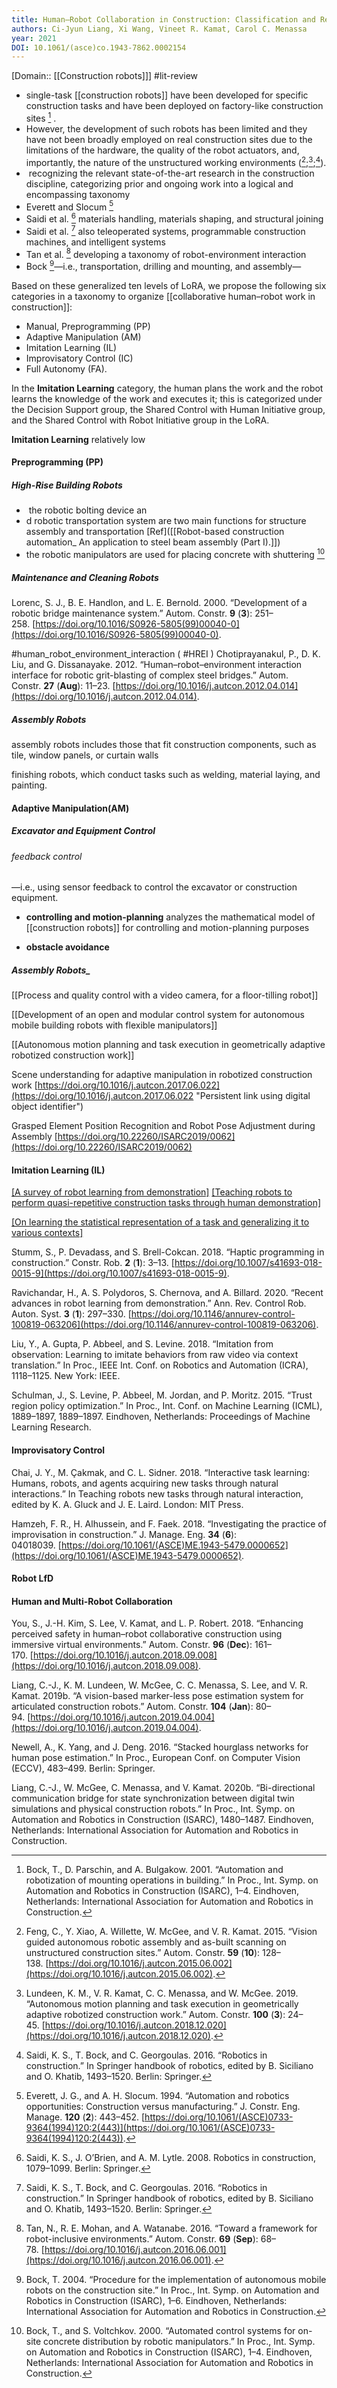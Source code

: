 ```yaml
---
title: Human–Robot Collaboration in Construction: Classification and Research Trends
authors: Ci-Jyun Liang, Xi Wang, Vineet R. Kamat, Carol C. Menassa
year: 2021
DOI: 10.1061/(asce)co.1943-7862.0002154
---
```

[Domain:: [[Construction robots]]]
#lit-review 

- single-task [[construction robots]] have been developed for specific construction tasks and have been deployed on factory-like construction sites [^1] . 
- However, the development of such robots has been limited and they have not been broadly employed on real construction sites due to the limitations of the hardware, the quality of the robot actuators, and, importantly, the nature of the unstructured working environments ([^2];[^3];[^4]).
-  recognizing the relevant state-of-the-art research in the construction discipline, categorizing prior and ongoing work into a logical and encompassing taxonomy
- Everett and Slocum [^5]
- Saidi et al. [^6]   materials handling, materials shaping, and structural joining
- Saidi et al. [^7] also teleoperated systems, programmable construction machines, and intelligent systems
- Tan et al. [^8] developing a taxonomy of robot-environment interaction
- Bock [^9]—i.e., transportation, drilling and mounting, and assembly—

Based on these generalized ten levels of LoRA, we propose the following six categories in a taxonomy to organize [[collaborative human–robot work in construction]]: 
- Manual, Preprogramming (PP)
-  Adaptive Manipulation (AM)
-  Imitation Learning (IL)
-  Improvisatory Control (IC)
- Full Autonomy (FA).

In the **Imitation Learning** category, the human plans the work and the robot learns the knowledge of the work and executes it; this is categorized under the Decision Support group, the Shared Control with Human Initiative group, and the Shared Control with Robot Initiative group in the LoRA.

**Imitation Learning** relatively low

#### Preprogramming (PP)
##### High-Rise Building Robots
-  the robotic bolting device an
- d robotic transportation system are two main functions for structure assembly and transportation  [Ref]([[Robot-based construction automation_ An application to steel beam assembly (Part I).]])
- the robotic manipulators are used for placing concrete with shuttering [^10]

##### Maintenance and Cleaning Robots
Lorenc, S. J., B. E. Handlon, and L. E. Bernold. 2000. “Development of a robotic bridge maintenance system.” Autom. Constr. **9** (**3**): 251–258. [https://doi.org/10.1016/S0926-5805(99)00040-0](https://doi.org/10.1016/S0926-5805(99)00040-0).


#human_robot_environment_interaction ( #HREI )
	Chotiprayanakul, P., D. K. Liu, and G. Dissanayake. 2012. “Human–robot–environment interaction interface for robotic grit-blasting of complex steel bridges.” Autom. Constr. **27** (**Aug**): 11–23. [https://doi.org/10.1016/j.autcon.2012.04.014](https://doi.org/10.1016/j.autcon.2012.04.014).

##### Assembly Robots

assembly robots includes those that fit construction components, such as tile, window panels, or curtain walls

finishing robots, which conduct tasks such as welding, material laying, and painting.


#### Adaptive Manipulation(AM)
##### Excavator and Equipment Control
###### feedback control
—i.e., using sensor feedback to control the excavator or construction equipment.

- **controlling and motion-planning**
analyzes the mathematical model of [[construction robots]] for controlling and motion-planning purposes

- **obstacle avoidance**

##### Assembly Robots_
[[Process and quality control with a video camera, for a floor-tilling robot]]

[[Development of an open and modular control system for autonomous mobile building robots with flexible manipulators]]

[[Autonomous motion planning and task execution in geometrically adaptive robotized construction work]]


Scene understanding for adaptive manipulation in robotized construction work
[https://doi.org/10.1016/j.autcon.2017.06.022](https://doi.org/10.1016/j.autcon.2017.06.022 "Persistent link using digital object identifier")

Grasped Element Position Recognition and Robot Pose Adjustment during Assembly
[https://doi.org/10.22260/ISARC2019/0062](https://doi.org/10.22260/ISARC2019/0062)


#### Imitation Learning (IL)
[[A survey of robot learning from demonstration]]([https://doi.org/10.1016/j.autcon.2018.10.009](https://doi.org/10.1016/j.autcon.2018.10.009).)
[[Teaching robots to perform quasi-repetitive construction tasks through human demonstration]]([https://doi.org/10.1016/j.autcon.2020.103370](https://doi.org/10.1016/j.autcon.2020.103370))

[[On learning the statistical representation of a task and generalizing it to various contexts]]( [https://doi.org/10.1016/j.autcon.2017.06.022](https://doi.org/10.1016/j.autcon.2017.06.022))


Stumm, S., P. Devadass, and S. Brell-Cokcan. 2018. “Haptic programming in construction.” Constr. Rob. **2** (**1**): 3–13. [https://doi.org/10.1007/s41693-018-0015-9](https://doi.org/10.1007/s41693-018-0015-9).

Ravichandar, H., A. S. Polydoros, S. Chernova, and A. Billard. 2020. “Recent advances in robot learning from demonstration.” Ann. Rev. Control Rob. Auton. Syst. **3** (**1**): 297–330. [https://doi.org/10.1146/annurev-control-100819-063206](https://doi.org/10.1146/annurev-control-100819-063206).


Liu, Y., A. Gupta, P. Abbeel, and S. Levine. 2018. “Imitation from observation: Learning to imitate behaviors from raw video via context translation.” In Proc., IEEE Int. Conf. on Robotics and Automation (ICRA), 1118–1125. New York: IEEE.

Schulman, J., S. Levine, P. Abbeel, M. Jordan, and P. Moritz. 2015. “Trust region policy optimization.” In Proc., Int. Conf. on Machine Learning (ICML), 1889–1897, 1889–1897. Eindhoven, Netherlands: Proceedings of Machine Learning Research.


#### Improvisatory Control

Chai, J. Y., M. Çakmak, and C. L. Sidner. 2018. “Interactive task learning: Humans, robots, and agents acquiring new tasks through natural interactions.” In Teaching robots new tasks through natural interaction, edited by K. A. Gluck and J. E. Laird. London: MIT Press.


Hamzeh, F. R., H. Alhussein, and F. Faek. 2018. “Investigating the practice of improvisation in construction.” J. Manage. Eng. **34** (**6**): 04018039. [https://doi.org/10.1061/(ASCE)ME.1943-5479.0000652](https://doi.org/10.1061/(ASCE)ME.1943-5479.0000652).


#### Robot LfD

#### Human and Multi-Robot Collaboration
You, S., J.-H. Kim, S. Lee, V. Kamat, and L. P. Robert. 2018. “Enhancing perceived safety in human–robot collaborative construction using immersive virtual environments.” Autom. Constr. **96** (**Dec**): 161–170. [https://doi.org/10.1016/j.autcon.2018.09.008](https://doi.org/10.1016/j.autcon.2018.09.008).

Liang, C.-J., K. M. Lundeen, W. McGee, C. C. Menassa, S. Lee, and V. R. Kamat. 2019b. “A vision-based marker-less pose estimation system for articulated construction robots.” Autom. Constr. **104** (**Jan**): 80–94. [https://doi.org/10.1016/j.autcon.2019.04.004](https://doi.org/10.1016/j.autcon.2019.04.004).

Newell, A., K. Yang, and J. Deng. 2016. “Stacked hourglass networks for human pose estimation.” In Proc., European Conf. on Computer Vision (ECCV), 483–499. Berlin: Springer.

Liang, C.-J., W. McGee, C. Menassa, and V. Kamat. 2020b. “Bi-directional communication bridge for state synchronization between digital twin simulations and physical construction robots.” In Proc., Int. Symp. on Automation and Robotics in Construction (ISARC), 1480–1487. Eindhoven, Netherlands: International Association for Automation and Robotics in Construction.



[^1]:  Bock, T., D. Parschin, and A. Bulgakow. 2001. “Automation and robotization of mounting operations in building.” In Proc., Int. Symp. on Automation and Robotics in Construction (ISARC), 1–4. Eindhoven, Netherlands: International Association for Automation and Robotics in Construction.

[^2]: Feng, C., Y. Xiao, A. Willette, W. McGee, and V. R. Kamat. 2015. “Vision guided autonomous robotic assembly and as-built scanning on unstructured construction sites.” Autom. Constr. **59** (**10**): 128–138. [https://doi.org/10.1016/j.autcon.2015.06.002](https://doi.org/10.1016/j.autcon.2015.06.002).
[^3]: Lundeen, K. M., V. R. Kamat, C. C. Menassa, and W. McGee. 2019. “Autonomous motion planning and task execution in geometrically adaptive robotized construction work.” Autom. Constr. **100** (**3**): 24–45. [https://doi.org/10.1016/j.autcon.2018.12.020](https://doi.org/10.1016/j.autcon.2018.12.020).
[^4]:Saidi, K. S., T. Bock, and C. Georgoulas. 2016. “Robotics in construction.” In Springer handbook of robotics, edited by B. Siciliano and O. Khatib, 1493–1520. Berlin: Springer.
[^5]: Everett, J. G., and A. H. Slocum. 1994. “Automation and robotics opportunities: Construction versus manufacturing.” J. Constr. Eng. Manage. **120** (**2**): 443–452. [https://doi.org/10.1061/(ASCE)0733-9364(1994)120:2(443)](https://doi.org/10.1061/(ASCE)0733-9364(1994)120:2(443)).
[^6]: Saidi, K. S., J. O’Brien, and A. M. Lytle. 2008. Robotics in construction, 1079–1099. Berlin: Springer.
[^7]: Saidi, K. S., T. Bock, and C. Georgoulas. 2016. “Robotics in construction.” In Springer handbook of robotics, edited by B. Siciliano and O. Khatib, 1493–1520. Berlin: Springer.
[^8]:Tan, N., R. E. Mohan, and A. Watanabe. 2016. “Toward a framework for robot-inclusive environments.” Autom. Constr. **69** (**Sep**): 68–78. [https://doi.org/10.1016/j.autcon.2016.06.001](https://doi.org/10.1016/j.autcon.2016.06.001).
[^9]: Bock, T. 2004. “Procedure for the implementation of autonomous mobile robots on the construction site.” In Proc., Int. Symp. on Automation and Robotics in Construction (ISARC), 1–6. Eindhoven, Netherlands: International Association for Automation and Robotics in Construction.
[^10]: Bock, T., and S. Voltchkov. 2000. “Automated control systems for on-site concrete distribution by robotic manipulators.” In Proc., Int. Symp. on Automation and Robotics in Construction (ISARC), 1–4. Eindhoven, Netherlands: International Association for Automation and Robotics in Construction.